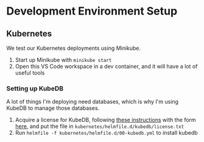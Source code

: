 # Development Environment Setup

## Kubernetes

We test our Kubernetes deployments using Minikube.

1. Start up Minikube with `minikube start`
2. Open this VS Code workspace in a dev container, and it will have a lot of useful tools

### Setting up KubeDB

A lot of things I'm deploying need databases, which is why I'm using KubeDB to manage those databases.

1. Acquire a license for KubeDB, following [these instructions](https://kubedb.com/docs/v2021.01.26/setup/install/community/) with the form [here](https://license-issuer.appscode.com/), and put the file in `kubernetes/helmfile.d/kubedb/license.txt`
2. Run `helmfile -f kubernetes/helmfile.d/00-kubedb.yml` to install kubedb

